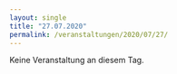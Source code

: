 ```yaml
---
layout: single
title: "27.07.2020"
permalink: /veranstaltungen/2020/07/27/
---
```


Keine Veranstaltung an diesem Tag.
